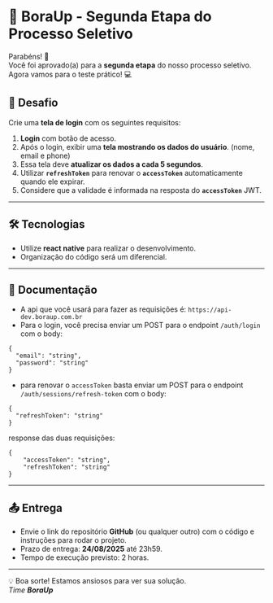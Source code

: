 # 🚀 BoraUp - Segunda Etapa do Processo Seletivo

Parabéns! 🎉  
Você foi aprovado(a) para a **segunda etapa** do nosso processo seletivo.  
Agora vamos para o teste prático! 💻

## 📌 Desafio
Crie uma **tela de login** com os seguintes requisitos:

1. **Login** com botão de acesso.
2. Após o login, exibir uma **tela mostrando os dados do usuário**. (nome, email e phone)
3. Essa tela deve **atualizar os dados a cada 5 segundos**.
4. Utilizar **`refreshToken`** para renovar o **`accessToken`** automaticamente quando ele expirar.
5. Considere que a validade é informada na resposta do **`accessToken`** JWT.

---

## 🛠 Tecnologias
* Utilize **react native** para realizar o desenvolvimento.
* Organização do código será um diferencial.

---

## 📑 Documentação
* A api que você usará para fazer as requisições é: `https://api-dev.boraup.com.br`
* Para o login, você precisa enviar um POST para o endpoint `/auth/login` com o body:
```
{
  "email": "string",
  "password": "string"
}
```
* para renovar o `accessToken` basta enviar um POST para o endpoint `/auth/sessions/refresh-token` com o body:
```
{
  "refreshToken": "string"
}
```
response das duas requisições:
```
{
    "accessToken": "string",
    "refreshToken": "string"
}
```

---

## 📤 Entrega
* Envie o link do repositório **GitHub** (ou qualquer outro) com o código e instruções para rodar o projeto.
* Prazo de entrega: **24/08/2025** até 23h59.
* Tempo de execução previsto: 2 horas.
---

💡 Boa sorte! Estamos ansiosos para ver sua solução.  
_Time **BoraUp**_
